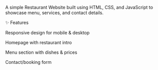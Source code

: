 A simple Restaurant Website built using HTML, CSS, and JavaScript to showcase menu, services, and contact details.

✨ Features

Responsive design for mobile & desktop

Homepage with restaurant intro

Menu section with dishes & prices

Contact/booking form
